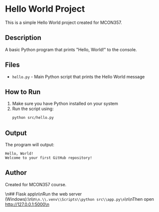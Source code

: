 ﻿# Hello World Project

This is a simple Hello World project created for MCON357.

## Description

A basic Python program that prints "Hello, World!" to the console.

## Files

- `hello.py` - Main Python script that prints the Hello World message

## How to Run

1. Make sure you have Python installed on your system
2. Run the script using:
   ```bash
   python src/hello.py
   ```

## Output

The program will output:
```
Hello, World!
Welcome to your first GitHub repository!
```

## Author

Created for MCON357 course.

\n## Flask app\n\nRun the web server (Windows):\n\n``\n.\\.venv\\Scripts\\python src\\app.py\n``\n\nThen open http://127.0.0.1:5000\n
